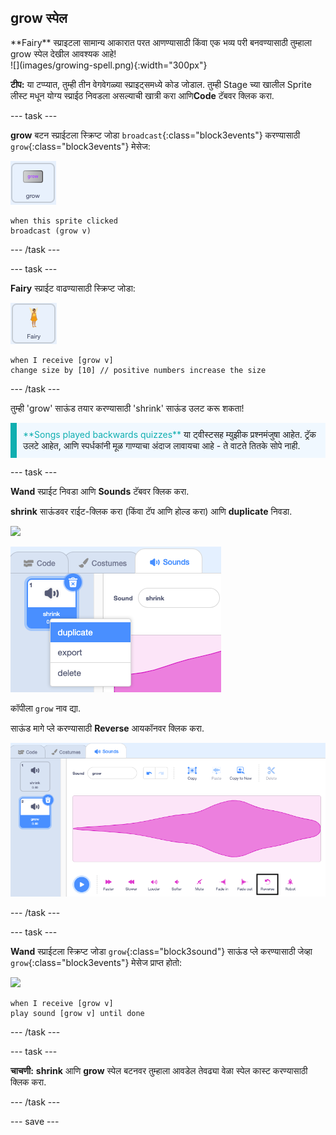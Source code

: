 ## grow स्पेल

<div style="display: flex; flex-wrap: wrap">
<div style="flex-basis: 200px; flex-grow: 1; margin-right: 15px;">
**Fairy** स्प्राइटला सामान्य आकारात परत आणण्यासाठी किंवा एक भव्य परी बनवण्यासाठी तुम्हाला grow स्पेल देखील आवश्यक आहे!
</div>
<div>
![](images/growing-spell.png){:width="300px"}
</div>
</div>

**टीप:** या टप्प्यात, तुम्ही तीन वेगवेगळ्या स्प्राइट्समध्ये कोड जोडाल. तुम्ही Stage च्या खालील Sprite लीस्ट मधून योग्य स्प्राईठ निवडला असल्याची खात्री करा आणि**Code** टॅबवर क्लिक करा.

--- task ---

**grow** बटन स्प्राईटला स्क्रिप्ट जोडा `broadcast`{:class="block3events"} करण्यासाठी `grow`{:class="block3events"} मेसेज:

![](images/grow-icon.png)

```blocks3
when this sprite clicked
broadcast (grow v)
```

--- /task ---

--- task ---

**Fairy** स्प्राईट वाढण्यासाठी स्क्रिप्ट जोडा:

![](images/fairy-icon.png)

```blocks3
when I receive [grow v]
change size by [10] // positive numbers increase the size
```

--- /task ---

तुम्ही 'grow' साऊंड तयार करण्यासाठी 'shrink' साऊंड उलट करू शकता!

<p style="border-left: solid; border-width:10px; border-color: #0faeb0; background-color: aliceblue; padding: 10px;">
<span style="color: #0faeb0">**Songs played backwards quizzes**</span> या ट्वीस्टसह म्युझीक प्रश्नमंजुषा आहेत. ट्रॅक उलटे आहेत, आणि स्पर्धकांनी मूळ गाण्याचा अंदाज लावायचा आहे - ते वाटते तितके सोपे नाही. 
</p>

--- task ---

**Wand** स्प्राईट निवडा आणि **Sounds** टॅबवर क्लिक करा.

**shrink** साऊंडवर राईट-क्लिक करा (किंवा टॅप आणि होल्ड करा) आणि **duplicate** निवडा.

![](images/wand-icon.png)

![डुप्लीकेट दाखवणारा popup मेनूसह shrink साऊंड.](images/duplicate-sound.png)

कॉपीला `grow` नाव द्या.

साऊंड मागे प्ले करण्यासाठी **Reverse** आयकॉनवर क्लिक करा.

![हायलाईट केलेल्या reverse आयकॉनसह grow साऊंड.](images/reverse-sound.png)

--- /task ---

--- task ---

**Wand** स्प्राईटला स्क्रिप्ट जोडा `grow`{:class="block3sound"} साऊंड प्ले करण्यासाठी जेव्हा `grow`{:class="block3events"} मेसेज प्राप्त होतो:

![](images/wand-icon.png)

```blocks3
when I receive [grow v]
play sound [grow v] until done
```

--- /task ---

--- task ---

**चाचणी:** **shrink** आणि **grow** स्पेल बटनवर तुम्हाला आवडेल तेवढ्या वेळा स्पेल कास्ट करण्यासाठी क्लिक करा.

--- /task ---

--- save ---

